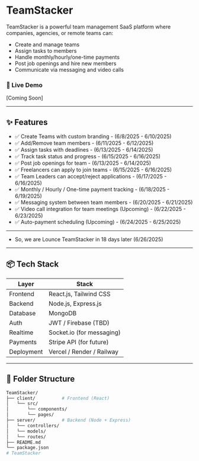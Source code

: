 # TeamStacker

TeamStacker is a powerful team management SaaS platform where companies, agencies, or remote teams can:
- Create and manage teams
- Assign tasks to members
- Handle monthly/hourly/one-time payments
- Post job openings and hire new members
- Communicate via messaging and video calls

### 🚀 Live Demo
[Coming Soon]

---

## ✨ Features

- ✅ Create Teams with custom branding                - (6/8/2025 - 6/10/2025)
- ✅ Add/Remove team members                          - (6/11/2025 - 6/12/2025)
- ✅ Assign tasks with deadlines                      - (6/13/2025 - 6/14/2025)
- ✅ Track task status and progress                   - (6/15/2025 - 6/16/2025)
- ✅ Post job openings for team                       - (6/13/2025 - 6/14/2025)
- ✅ Freelancers can apply to join teams              - (6/15/2025 - 6/16/2025)
- ✅ Team Leaders can accept/reject applications      - (6/17/2025 - 6/16/2025)
- ✅ Monthly / Hourly / One-time payment tracking     - (6/18/2025 - 6/19/2025)
- ✅ Messaging system between team members            - (6/20/2025 - 6/21/2025)
- ✅ Video call integration for team meetings (Upcoming) - (6/22/2025 - 6/23/2025)
- ✅ Auto-payment scheduling (Upcoming)                  - (6/24/2025 - 6/25/2025)
---
- So, we are Lounce TeamStacker in 18 days later (6/26/2025)

---

## 📦 Tech Stack

| Layer      | Stack                    |
|------------|--------------------------|
| Frontend   | React.js, Tailwind CSS   |
| Backend    | Node.js, Express.js      |
| Database   | MongoDB                  |
| Auth       | JWT / Firebase (TBD)     |
| Realtime   | Socket.io (for messaging)|
| Payments   | Stripe API (for future)  |
| Deployment | Vercel / Render / Railway|

---

## 📁 Folder Structure

```bash
TeamStacker/
├── client/          # Frontend (React)
│   └── src/
│       └── components/
│       └── pages/
├── server/          # Backend (Node + Express)
│   └── controllers/
│   └── models/
│   └── routes/
├── README.md
└── package.json
#   T e a m S t a c k e r  
 